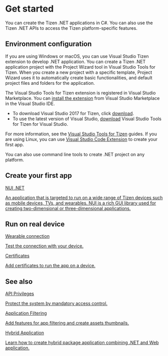 # Get started

You can create the Tizen .NET applications in C#. You can also use the Tizen .NET APIs to access the Tizen platform-specific features.

## Environment configuration

If you are using Windows or macOS, you can use Visual Studio Tizen extension to develop .NET application. You can create a Tizen .NET application project with the Project Wizard tool in Visual Studio Tools for Tizen. When you create a new project with a specific template, Project Wizard uses it to automatically create basic functionalities, and default project files and folders for the application.

The Visual Studio Tools for Tizen extension is registered in Visual Studio Marketplace. You can [install the extension](../../vstools/install.md) from Visual Studio Marketplace in the Visual Studio IDE.

- To download Visual Studio 2017 for Tizen, click [download](https://marketplace.visualstudio.com/items?itemName=tizen.VisualStudioToolsforTizen).
- To use the latest version of Visual Studio, [download](https://marketplace.visualstudio.com/items?itemName=tizen.VSToolsforTizen) Visual Studio Tools for Tizen for Visual Studio.

For more information, see the [Visual Studio Tools for Tizen](../../vstools/index.md) guides.
If you are using Linux, you can use [Visual Studio Code Extension](../../vscode-ext/Tizen/dotnet.md) to create your first app. 

You can also use command line tools to create .NET project on any platform.

## Create your first app

<div class="row cards-container-infra">
    <div class="col col-6">
        <a href="first-app.md" class="card card-infra card-neutral h-100">
            <div class="card-body">
                <p class="h3 card-title">NUI .NET </p>
                <p class="card-text">An application that is targeted to run on a wide range of Tizen devices such as mobile devices, TVs, and wearables. NUI is a rich GUI library used for creating two-dimensional or three-dimensional applications.</p>
                <p></p>
            </div>
        </a>
    </div>
</div>

## Run on real device

<div class="row cards-container-infra">
    <div class="col col-6">
        <a href="wearable-connection/index.md" class="card card-infra card-neutral h-100">
            <div class="card-body">
                <p class="h3 card-title">Wearable connection</p>
                <p class="card-text">Test the connection with your device.</p>
            </div>
        </a>
    </div>
    <div class="col col-6">
        <a href="certificates/index.md" class="card card-infra card-neutral h-100">
            <div class="card-body">
                <p class="h3 card-title">Certificates</p>
                <p class="card-text">Add certificates to run the app on a device.</p>
            </div>
        </a>
    </div>
</div>

## See also

<div class="row cards-container-infra">
    <div class="col col-6">
        <a href="api-privileges.md" class="card card-infra card-neutral h-100">
            <div class="card-body">
                <p class="h3 card-title">API Privileges</p>
                <p class="card-text">Protect the system by mandatory access control.</p>
            </div>
        </a>
    </div>
    <div class="col col-6">
        <a href="application-filtering.md" class="card card-infra card-neutral h-100">
            <div class="card-body">
                <p class="h3 card-title">Application Filtering</p>
                <p class="card-text">Add features for app filtering and create assets thumbnails.</p>
            </div>
        </a>
    </div>
    <div class="col col-6">
        <a href="hybrid-application.md" class="card card-infra card-neutral h-100">
            <div class="card-body">
                <p class="h3 card-title">Hybrid Application</p>
                <p class="card-text">Learn how to create hybrid package application combining .NET and Web application.</p>
            </div>
        </a>
    </div>
</div>
